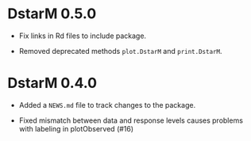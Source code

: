 # DstarM 0.5.0

* Fix links in Rd files to include package.

* Removed deprecated methods `plot.DstarM` and `print.DstarM`.

# DstarM 0.4.0

* Added a `NEWS.md` file to track changes to the package.

* Fixed mismatch between data and response levels causes problems with labeling in plotObserved (#16)
